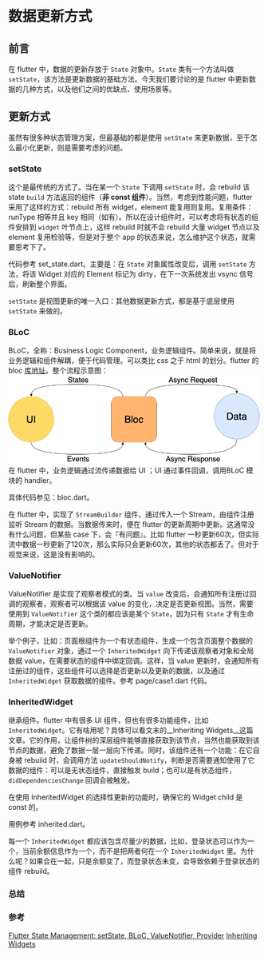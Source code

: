 
# 数据更新方式

## 前言
在 flutter 中，数据的更新存放于 `State` 对象中。`State` 类有一个方法叫做`setState`，该方法是更新数据的基础方法。今天我们要讨论的是 flutter 中更新数据的几种方式，以及他们之间的优缺点、使用场景等。


## 更新方式
虽然有很多种状态管理方案，但最基础的都是使用 `setState` 来更新数据，至于怎么最小化更新，则是需要考虑的问题。

### setState
这个是最传统的方式了。当在某一个 `State` 下调用 `setState` 时，会 rebuild 该 state `build` 方法返回的组件（**非 const 组件**）。当然，考虑到性能问题，flutter 采用了这样的方式：rebuild 所有 widget，element 能复用则复用。复用条件：runType 相等并且 key 相同（如有）。所以在设计组件时，可以考虑将有状态的组件安排到 `widget` 叶节点上，这样 rebuild 时就不会 rebuild 大量 widget 节点以及 element 复用检验等，但是对于整个 app 的状态来说，怎么维护这个状态，就需要思考下了。

代码参考 set_state.dart。主要是：在 `State` 对象属性改变后，调用 `setState` 方法，将该 Widget 对应的 Element 标记为 dirty，在下一次系统发出 vsync 信号后，刷新整个界面。

`setState` 是视图更新的唯一入口：其他数据更新方式，都是基于底层使用 `setState` 来做的。

### BLoC
BLoC，全称：Business Logic Component，业务逻辑组件。简单来说，就是将业务逻辑和组件解耦，便于代码管理。可以类比 css 之于 html 的划分。flutter 的 bloc [库地址](https://pub.dev/packages/bloc)。整个流程示意图：
![BLoC](https://raw.githubusercontent.com/felangel/bloc/master/docs/assets/bloc_architecture.png)
在 flutter 中，业务逻辑通过流传递数据给 UI ；UI 通过事件回调，调用BLoC 模块的 handler。

具体代码参见：bloc.dart。

在 flutter 中，实现了 `StreamBuilder` 组件，通过传入一个 Stream，由组件注册监听 Stream 的数据。当数据传来时，便在 flutter 的更新周期中更新。这通常没有什么问题，但某些 case 下，会『有问题』。比如 flutter 一秒更新60次，但实际流中数据一秒更新了120次，那么实际只会更新60次，其他的状态都丢了。但对于视觉来说，这是没有影响的。

### ValueNotifier
ValueNotifier 是实现了观察者模式的类。当 `value` 改变后，会通知所有注册过回调的观察者，观察者可以根据该 value 的变化，决定是否更新视图。当然，需要使用到 `ValueNotifier` 这个类的都应该是某个 `State`，因为只有 `State` 才有生命周期，才能决定是否更新。

举个例子，比如：页面根组件为一个有状态组件，生成一个包含页面整个数据的 `ValueNotifier` 对象，通过一个 `InheritedWidget` 向下传递该观察者对象和全局数据 value，在需要状态的组件中绑定回调。这样，当 value 更新时，会通知所有注册过的组件，这些组件可以选择是否更新以及更新的数据，以及通过 `InheritedWidget` 获取数据的组件。参考 page/case1.dart 代码。


### InheritedWidget
继承组件。flutter 中有很多 UI 组件，但也有很多功能组件，比如 `InheritedWidget`。它有啥用呢？具体可以看文末的__Inheriting Widgets__这篇文章。它的作用，让组件树的深层组件能够直接获取到该节点，当然也能获取到该节点的数据，避免了数据一层一层向下传递。同时，该组件还有一个功能：在它自身被 rebuild 时，会调用方法 `updateShouldNotify`，判断是否需要通知使用了它数据的组件：可以是无状态组件，直接触发 build；也可以是有状态组件，`didDependenciesChange` 回调会被触发。

在使用 InheritedWidget 的选择性更新的功能时，确保它的 Widget child 是 const 的。

用例参考 inherited.dart。

每一个 `InheritedWidget` 都应该包含尽量少的数据，比如，登录状态可以作为一个，当前余额信息作为一个，而不是把两者何在一个 `InheritedWidget` 里。为什么呢？如果合在一起，只是余额变了，而登录状态未变，会导致依赖于登录状态的组件 rebuild。 

### 总结


### 参考
[Flutter State Management: setState, BLoC, ValueNotifier, Provider](https://medium.com/coding-with-flutter/flutter-state-management-setstate-bloc-valuenotifier-provider-2c11022d871b)
[Inheriting Widgets](https://medium.com/@mehmetf_71205/inheriting-widgets-b7ac56dbbeb1)

